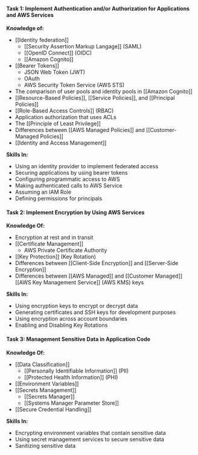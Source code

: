 #### Task 1: Implement Authentication and/or Authorization for Applications and AWS Services

**Knowledge of:**
- [[Identity federation]]
	- [[Security Assertion Markup Langage]] (SAML)
	- [[OpenID Connect]] (OIDC)
	- [[Amazon Cognito]]
- [[Bearer Tokens]]
	- JSON Web Token (JWT)
	- OAuth
	- AWS Security Token Service (AWS STS)
- The comparison of user pools and identity pools in [[Amazon Cognito]]
- [[Resource-Based Policies]], [[Service Policies]], and [[Principal Policies]]
- [[Role-Based Access Controls]] (RBAC)
- Application authorization that uses ACLs
- The [[Principle of Least Privilege]]
- Differences between [[AWS Managed Policies]] and [[Customer-Managed Policies]]
- [[Identity and Access Management]]

**Skills In:**
- Using an identity provider to implement federated access
- Securing applications by using bearer tokens
- Configuring programmatic access to AWS
- Making authenticated calls to AWS Service
- Assuming an IAM Role
- Defining permissions for principals

#### Task 2: Implement Encryption by Using AWS Services

**Knowledge Of:**
- Encryption at rest and in transit
- [[Certificate Management]]
	- AWS Private Certificate Authority
- [[Key Protection]] (Key Rotation)
- Differences between [[Client-Side Encryption]] and [[Server-Side Encryption]]
- Differences between [[AWS Managed]] and [[Customer Managed]] [[AWS Key Management Service]] (AWS KMS) keys

**Skills In:**
- Using encryption keys to encrypt or decrypt data
- Generating certificates and SSH keys for development purposes
- Using encryption across account boundaries
- Enabling and Disabling Key Rotations

#### Task 3: Management Sensitive Data in Application Code

**Knowledge Of:**
- [[Data Classification]]
	- [[Personally Identifiable Information]] (PII)
	- [[Protected Health Information]] (PHI)
- [[Environment Variables]]
- [[Secrets Management]]
	- [[Secrets Manager]]
	- [[Systems Manager Parameter Store]]
- [[Secure Credential Handling]]

**Skills In:**
- Encrypting environment variables that contain sensitive data
- Using secret management services to secure sensitive data
- Sanitizing sensitive data
